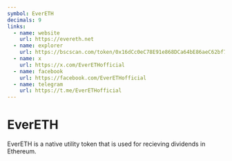 ```yaml
---
symbol: EverETH
decimals: 9
links:
  - name: website
    url: https://evereth.net
  - name: explorer
    url: https://bscscan.com/token/0x16dCc0eC78E91e868DCa64bE86aeC62bf7C61037
  - name: x
    url: https://x.com/EverETHofficial
  - name: facebook
    url: https://facebook.com/EverETHofficial
  - name: telegram
    url: https://t.me/EverETHofficial
---
```


# EverETH

EverETH is a native utility token that is used for recieving dividends in Ethereum.
